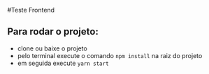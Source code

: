 #Teste Frontend

## Para rodar o projeto:
- clone ou baixe o projeto
- pelo terminal execute o comando `npm install` na raiz do projeto
- em seguida execute `yarn start`
